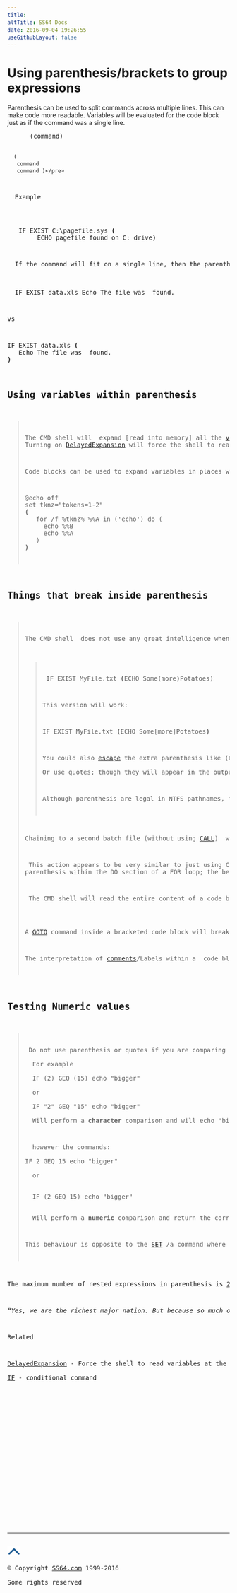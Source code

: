 ```yaml
---
title:
altTitle: SS64 Docs
date: 2016-09-04 19:26:55
useGithubLayout: false
---
```

<!-- #BeginLibraryItem "/Library/head_ntsyntax.lbi" --><!-- #EndLibraryItem --><h1>Using parenthesis/brackets to group expressions</h1>
<p>Parenthesis can be used to split commands  across multiple lines. This can make code more
  readable. Variables will be evaluated for the code block just as if the command was  a single line.</p>
<pre>      (command)

      (
       command
       command )</pre>
<p>  Example<br>
</p>
<pre>   IF EXIST C:\pagefile.sys <b>(</b>
        ECHO pagefile found on C: drive<b>)</b></pre>
<p>  If the command will fit on a single line, then the parenthesis can be omitted e.g.<br>
    <br>
  <span class="code">IF EXIST data.xls Echo The file was  found.</span></p>
<p>vs</p>
<pre>IF EXIST data.xls <b>(</b>
   Echo The file was  found.
<b>)</b></pre>
<h2>Using variables within parenthesis</h2>
<blockquote>
<p>The CMD shell will  expand [read into memory] all the <a href="syntax-variables.html">variables</a> at the beginning of a code block and use those values even if the variable’s value is  changed within the code block. 
Turning on <a href="delayedexpansion.html">DelayedExpansion</a> will force the shell to read variables at the start of every line.</p>
<p>Code blocks can be used to expand variables in places where they would not otherwise be accepted such as the "tokens" parameter of the <a href="for.html">FOR</a> command:</p>
<pre>@echo off
set tknz="tokens=1-2"
<b>(</b>
   for /f %tknz% %%A in ('echo') do (
     echo %%B
     echo %%A
   )
<b>)</b></pre>
</blockquote>
<h2>Things that break inside parenthesis</h2>
<blockquote>
<p>The CMD shell  does not use any great intelligence when evaluating parenthesis, so for example the command below will fail:</p>
<blockquote>
<p class="code"> IF EXIST MyFile.txt <b>(</b>ECHO Some(more<b>)</b>Potatoes)</p>
<p>This version will work: </p>
<p class="code">IF EXIST MyFile.txt <b>(</b>ECHO Some[more]Potatoes<b>)</b></p>
<p>You could also <a href="syntax-esc.html">escape</a> the extra parenthesis like <span class="code"><b>(</b>ECHO Some^(more^<b>)</b>Potatoes)<br>
</span>Or use quotes; though they will appear in the output <span class="code"><b>(</b>ECHO "Some(more)Potatoes"<b>)</b></span></p>
<p>Although parenthesis are legal in NTFS pathnames, they are often  misinterpreted.</p>
</blockquote>
<p>Chaining to a second batch file (without using <a href="call.html">CALL</a>)  will normally exit the first batch file completely, but if you do this from a code block within parentheses then execution will return to the first batch file and continue where it left off.</p>
<p> This action appears to be very similar to just using CALL, but in some cases; particularly using 
parenthesis within the DO section of a FOR loop; the behaviour becomes buggy. A recommended coding style is to always explicitly use CALL when running a second batch file.</p>
<p> The CMD shell will read the entire content of a code block in parenthesis into memory at once. That code will  always be executed unless you break out of the block by executing a <span class="code">goto :<i>label</i></span> or <span class="code">goto :eof</span><br>
</p>
<p>A <a href="goto.html">GOTO</a> command inside a bracketed code block will break the parenthesis context and may cause errors. For example within a For-Do Loop, a GOTO command will exit the entire loop not just the current iteration.</p>
<p>The interpretation of <a href="rem.html">comments</a>/Labels within a  code block is problematic, so  put all comments outside the parenthesis.</p>
</blockquote>
<h2>Testing Numeric values </h2>
<blockquote>
<p> Do not use parenthesis or quotes if you are comparing numeric values with an <a href="if.html">IF</a> command.<br>
  For example<br>
  <span class="code">IF (2) GEQ (15) echo "bigger"<br>
  </span>or<span class="code"><br>
  IF "2" GEQ "15" echo "bigger"</span><br>
  Will perform a <b>character</b> comparison and will echo "bigger"</p>
<p>  however the commands:<br>
<span class="code">IF 2 GEQ 15 echo "bigger"</span><br>
  or
  <br>
  <span class="code">IF (2 GEQ 15) echo "bigger"<br>
  </span>
  Will perform a <b>numeric</b> comparison and return the correct result.</p>
<p>This behaviour is opposite to the <a href="set.html">SET</a> /a command where quotes <i>are </i>required.</p>
</blockquote>
<p>The maximum number of nested expressions in parenthesis is <a href="http://www.dostips.com/forum/viewtopic.php?f=3&amp;t=6438">256</a> (more will cause a buffer overrun).</p>
<p class="quote"><i>“Yes, we are the richest major nation. But because so much of our national income is concentrated in relatively few hands, large numbers of Americans are worse off economically than their counterparts in other advanced countries” - <a href="http://www.nytimes.com/2002/10/20/magazine/for-richer.html">Paul Krugman</a></i></p>
<p>Related</p>
<p><a href="delayedexpansion.html">DelayedExpansion</a> - Force the shell to read variables at the start of every line.<br>
<a href="if.html">IF</a> - conditional command</p><!-- #BeginLibraryItem "/Library/foot_nt.lbi" --><p>
<!-- windows300 -->
<ins class="adsbygoogle" style="display:inline-block;width:300px;height:250px" data-ad-client="ca-pub-6140977852749469" data-ad-slot="7649547908"></ins>
<script>
(adsbygoogle = window.adsbygoogle || []).push({});
</script></p>
<hr>
<div id="bl" class="footer"><a href="syntax-brackets.html#"><img src="../images/top.png" width="30" height="22" alt="Back to the Top"></a></div>
<div id="br" class="footer, tagline">© Copyright <a href="http://ss64.com/">SS64.com</a> 1999-2016<br>
Some rights reserved</div><!-- #EndLibraryItem -->

